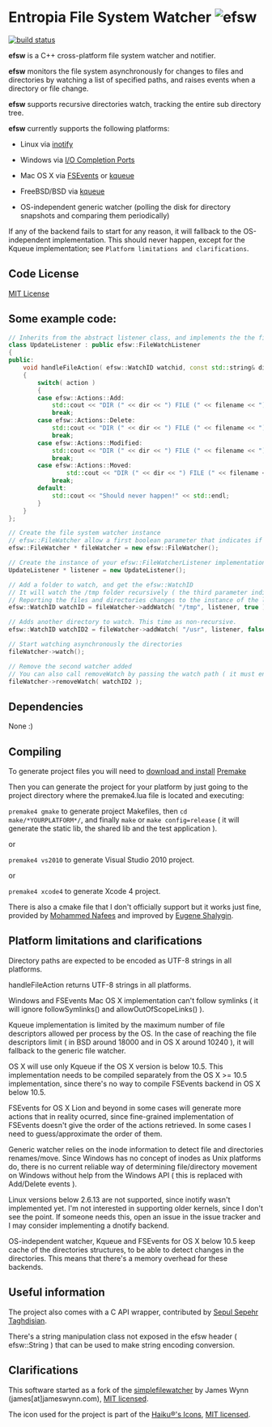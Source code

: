 Entropia File System Watcher ![efsw](https://web.ensoft.dev/efsw/efsw-logo.svg)
============================

[![build status](https://img.shields.io/github/workflow/status/SpartanJ/efsw/build)](https://github.com/SpartanJ/efsw/actions?query=workflow%3Abuild)

**efsw** is a C++ cross-platform file system watcher and notifier.

**efsw** monitors the file system asynchronously for changes to files and directories by watching a list of specified paths, and raises events when a directory or file change.

**efsw** supports recursive directories watch, tracking the entire sub directory tree.

**efsw** currently supports the following platforms:

* Linux via [inotify](http://en.wikipedia.org/wiki/Inotify)

* Windows via [I/O Completion Ports](http://en.wikipedia.org/wiki/IOCP)

* Mac OS X via [FSEvents](http://en.wikipedia.org/wiki/FSEvents) or [kqueue](http://en.wikipedia.org/wiki/Kqueue)

* FreeBSD/BSD via [kqueue](http://en.wikipedia.org/wiki/Kqueue)

* OS-independent generic watcher
(polling the disk for directory snapshots and comparing them periodically)

If any of the backend fails to start for any reason, it will fallback to the OS-independent implementation.
This should never happen, except for the Kqueue implementation; see `Platform limitations and clarifications`.

**Code License**
--------------
[MIT License](http://www.opensource.org/licenses/mit-license.php)

**Some example code:**
--------------------

```c++
// Inherits from the abstract listener class, and implements the the file action handler
class UpdateListener : public efsw::FileWatchListener
{
public:
	void handleFileAction( efsw::WatchID watchid, const std::string& dir, const std::string& filename, efsw::Action action, std::string oldFilename ) override
	{
		switch( action )
		{
		case efsw::Actions::Add:
			std::cout << "DIR (" << dir << ") FILE (" << filename << ") has event Added" << std::endl;
			break;
		case efsw::Actions::Delete:
			std::cout << "DIR (" << dir << ") FILE (" << filename << ") has event Delete" << std::endl;
			break;
		case efsw::Actions::Modified:
			std::cout << "DIR (" << dir << ") FILE (" << filename << ") has event Modified" << std::endl;
			break;
		case efsw::Actions::Moved:
				std::cout << "DIR (" << dir << ") FILE (" << filename << ") has event Moved from (" << oldFilename << ")" << std::endl;
			break;
		default:
			std::cout << "Should never happen!" << std::endl;
		}
	}
};

// Create the file system watcher instance
// efsw::FileWatcher allow a first boolean parameter that indicates if it should start with the generic file watcher instead of the platform specific backend
efsw::FileWatcher * fileWatcher = new efsw::FileWatcher();

// Create the instance of your efsw::FileWatcherListener implementation
UpdateListener * listener = new UpdateListener();

// Add a folder to watch, and get the efsw::WatchID
// It will watch the /tmp folder recursively ( the third parameter indicates that is recursive )
// Reporting the files and directories changes to the instance of the listener
efsw::WatchID watchID = fileWatcher->addWatch( "/tmp", listener, true );

// Adds another directory to watch. This time as non-recursive.
efsw::WatchID watchID2 = fileWatcher->addWatch( "/usr", listener, false );

// Start watching asynchronously the directories
fileWatcher->watch();

// Remove the second watcher added
// You can also call removeWatch by passing the watch path ( it must end with an slash or backslash in windows, since that's how internally it's saved )
fileWatcher->removeWatch( watchID2 );
```

**Dependencies**
--------------
None :)

**Compiling**
------------
To generate project files you will need to [download and install](http://industriousone.com/premake/download) [Premake](http://industriousone.com/what-premake)

Then you can generate the project for your platform by just going to the project directory where the premake4.lua file is located and executing:

`premake4 gmake` to generate project Makefiles, then `cd make/*YOURPLATFORM*/`, and finally `make` or `make config=release` ( it will generate the static lib, the shared lib and the test application ).

or 

`premake4 vs2010` to generate Visual Studio 2010 project.

or

`premake4 xcode4` to generate Xcode 4 project.

There is also a cmake file that I don't officially support but it works just fine, provided by [Mohammed Nafees](https://github.com/mnafees) and improved by [Eugene Shalygin](https://github.com/zeule).

**Platform limitations and clarifications**
-------------------------------------------

Directory paths are expected to be encoded as UTF-8 strings in all platforms.

handleFileAction returns UTF-8 strings in all platforms.

Windows and FSEvents Mac OS X implementation can't follow symlinks ( it will ignore followSymlinks() and allowOutOfScopeLinks() ).

Kqueue implementation is limited by the maximum number of file descriptors allowed per process by the OS. In the case of reaching the file descriptors limit ( in BSD around 18000 and in OS X around 10240 ), it will fallback to the generic file watcher.

OS X will use only Kqueue if the OS X version is below 10.5. This implementation needs to be compiled separately from the OS X >= 10.5 implementation, since there's no way to compile FSEvents backend in OS X below 10.5.

FSEvents for OS X Lion and beyond in some cases will generate more actions that in reality ocurred, since fine-grained implementation of FSEvents doesn't give the order of the actions retrieved. In some cases I need to guess/approximate the order of them.

Generic watcher relies on the inode information to detect file and directories renames/move. Since Windows has no concept of inodes as Unix platforms do, there is no current reliable way of determining file/directory movement on Windows without help from the Windows API ( this is replaced with Add/Delete events ).

Linux versions below 2.6.13 are not supported, since inotify wasn't implemented yet. I'm not interested in supporting older kernels, since I don't see the point. If someone needs this, open an issue in the issue tracker and I may consider implementing a dnotify backend.

OS-independent watcher, Kqueue and FSEvents for OS X below 10.5 keep cache of the directories structures, to be able to detect changes in the directories. This means that there's a memory overhead for these backends.

**Useful information**
--------------------
The project also comes with a C API wrapper, contributed by [Sepul Sepehr Taghdisian](https://github.com/septag).

There's a string manipulation class not exposed in the efsw header ( efsw::String ) that can be used to make string encoding conversion.


**Clarifications**
----------------

This software started as a fork of the [simplefilewatcher](http://code.google.com/p/simplefilewatcher/) by James Wynn (james[at]jameswynn.com), [MIT licensed](http://www.opensource.org/licenses/mit-license.html).

The icon used for the project is part of the [Haiku®'s Icons](http://www.haiku-inc.org/haiku-icons.html), [MIT licensed](http://www.opensource.org/licenses/mit-license.html).
